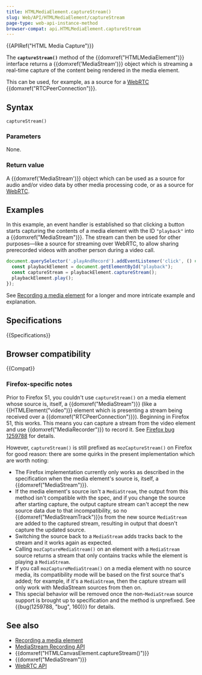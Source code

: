 ```yaml
---
title: HTMLMediaElement.captureStream()
slug: Web/API/HTMLMediaElement/captureStream
page-type: web-api-instance-method
browser-compat: api.HTMLMediaElement.captureStream
---
```


{{APIRef("HTML Media Capture")}}

The **`captureStream()`** method of the
{{domxref("HTMLMediaElement")}} interface returns a {{domxref('MediaStream')}} object
which is streaming a real-time capture of the content being rendered in the media
element.

This can be used, for example, as a source for a [WebRTC](/en-US/docs/Web/API/WebRTC_API) {{domxref("RTCPeerConnection")}}.

## Syntax

```js-nolint
captureStream()
```

### Parameters

None.

### Return value

A {{domxref('MediaStream')}} object which can be used as a source for audio and/or
video data by other media processing code, or as a source for [WebRTC](/en-US/docs/Glossary/WebRTC).

## Examples

In this example, an event handler is established so that clicking a button starts
capturing the contents of a media element with the ID `"playback"` into a
{{domxref("MediaStream")}}. The stream can then be used for other purposes—like a source
for streaming over WebRTC, to allow sharing prerecorded videos with another person
during a video call.

```js
document.querySelector('.playAndRecord').addEventListener('click', () => {
  const playbackElement = document.getElementById("playback");
  const captureStream = playbackElement.captureStream();
  playbackElement.play();
});
```

See [Recording a media element](/en-US/docs/Web/API/MediaStream_Recording_API/Recording_a_media_element) for a longer and more intricate example and explanation.

## Specifications

{{Specifications}}

## Browser compatibility

{{Compat}}

### Firefox-specific notes

Prior to Firefox 51, you couldn't use `captureStream()` on a media element
whose source is, itself, a {{domxref("MediaStream")}} (like a {{HTMLElement("video")}}
element which is presenting a stream being received over a
{{domxref("RTCPeerConnection")}}). Beginning in Firefox 51, this works. This means you
can capture a stream from the video element and use {{domxref("MediaRecorder")}} to
record it. See [Firefox bug 1259788](https://bugzilla.mozilla.org/show_bug.cgi?id=1259788) for details.

However, `captureStream()` is still prefixed as
`mozCaptureStream()` on Firefox for good reason: there are some quirks in the
present implementation which are worth noting:

- The Firefox implementation currently only works as described in the specification
  when the media element's source is, itself, a {{domxref("MediaStream")}}.
- If the media element's source isn't a `MediaStream`, the output from this
  method isn't compatible with the spec, and if you change the source after starting
  capture, the output capture stream can't accept the new source data due to that
  incompatibility, so no {{domxref("MediaStreamTrack")}}s from the new source
  `MediaStream` are added to the captured stream, resulting in output that
  doesn't capture the updated source.
- Switching the source back to a `MediaStream` adds tracks back to the
  stream and it works again as expected.
- Calling `mozCaptureMediaStream()` on an element with a
  `MediaStream` source returns a stream that only contains tracks while the
  element is playing a `MediaStream`.
- If you call `mozCaptureMediaStream()` on a media element with no source
  media, its compatibility mode will be based on the first source that's added; for
  example, if it's a `MediaStream`, then the capture stream will only work
  with MediaStream sources from then on.
- This special behavior will be removed once the non-`MediaStream` source
  support is brought up to specification and the method is unprefixed. See
  {{bug(1259788, "bug", 160)}} for details.

## See also

- [Recording a media element](/en-US/docs/Web/API/MediaStream_Recording_API/Recording_a_media_element)
- [MediaStream Recording API](/en-US/docs/Web/API/MediaStream_Recording_API)
- {{domxref("HTMLCanvasElement.captureStream()")}}
- {{domxref("MediaStream")}}
- [WebRTC API](/en-US/docs/Web/API/WebRTC_API)

